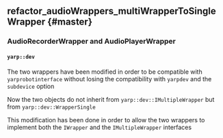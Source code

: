 refactor_audioWrappers_multiWrapperToSingleWrapper {#master}
-------------------

### AudioRecorderWrapper and AudioPlayerWrapper

#### `yarp::dev`

The two wrappers have been modified in order to be compatible with `yarprobotinterface` without losing the
compatibility with `yarpdev` and the `subdevice` option

Now the two objects do not inherit from `yarp::dev::IMultipleWrapper` but from `yarp::dev::WrapperSingle`

This modification has been done in order to allow the two wrappers to implement both the `IWrapper` and the `IMultipleWrapper` interfaces
